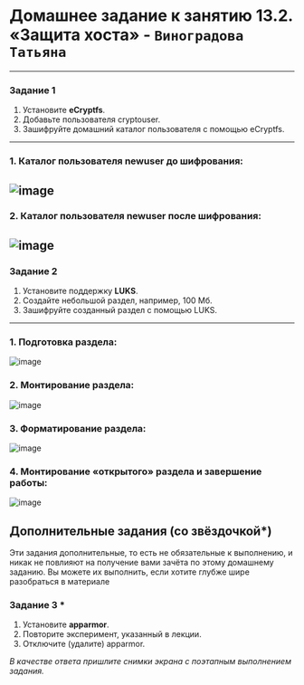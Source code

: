 # Домашнее задание к занятию 13.2. «Защита хоста» - `Виноградова Татьяна`
------

### Задание 1

1. Установите **eCryptfs**.
2. Добавьте пользователя cryptouser.
3. Зашифруйте домашний каталог пользователя с помощью eCryptfs.
---
### 1. Каталог пользователя newuser до шифрования: 
![image](https://user-images.githubusercontent.com/103531664/222484907-422a0ae2-6a45-42dc-b74a-251f801e6c62.png)
---
### 2. Каталог пользователя newuser после шифрования:
![image](https://user-images.githubusercontent.com/103531664/222484939-6194ebb5-1586-431f-904c-6cedef5842d0.png)
---

### Задание 2

1. Установите поддержку **LUKS**.
2. Создайте небольшой раздел, например, 100 Мб.
3. Зашифруйте созданный раздел с помощью LUKS.
---
### 1. Подготовка раздела:
![image](https://user-images.githubusercontent.com/103531664/222507663-bba212d5-3446-4116-8d54-e8d9c578aaf6.png)
### 2. Монтирование раздела:
![image](https://user-images.githubusercontent.com/103531664/222508162-b19957f3-4110-4937-b6ff-5c3f002621c6.png)
### 3. Форматирование раздела:
![image](https://user-images.githubusercontent.com/103531664/222508636-54165c32-0a74-4c8a-8444-584e8c12f897.png)
### 4. Монтирование «открытого» раздела и завершение работы:
![image](https://user-images.githubusercontent.com/103531664/222509519-96a16460-b579-4484-8687-79428215c063.png)

## Дополнительные задания (со звёздочкой*)

Эти задания дополнительные, то есть не обязательные к выполнению, и никак не повлияют на получение вами зачёта по этому домашнему заданию. Вы можете их выполнить, если хотите глубже шире разобраться в материале

### Задание 3 *

1. Установите **apparmor**.
2. Повторите эксперимент, указанный в лекции.
3. Отключите (удалите) apparmor.


*В качестве ответа пришлите снимки экрана с поэтапным выполнением задания.*
